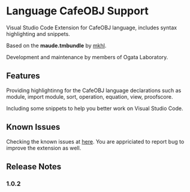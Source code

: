 # Language CafeOBJ Support

Visual Studio Code Extension for CafeOBJ language, includes syntax highlighting and snippets.

Based on the **maude.tmbundle** by [mkhl](https://github.com/mkhl/maude.tmbundle).

Development and maintenance by members of Ogata Laboratory.

## Features

Providing highlightinng for the CafeOBJ language declarations such as module, import module, sort, operation, equation, view, proofscore.

Including some snippets to help you better work on Visual Studio Code.

## Known Issues

Checking the known issues at [here](https://github.com/minhcanh99/cafeobj-vscode-extension/issues). You are appriciated to report bug to improve the extension as well.

## Release Notes

### 1.0.2

